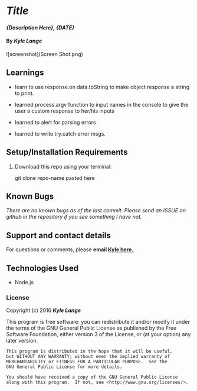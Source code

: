 # _Title_

#### _{Description Here}, {DATE}_

#### By _**Kyle Lange**_

![screenshot](Screen Shot.png)


## Learnings

* learn to use response.on data.toString to make object response a string to print.

* learned process.argv function to input names in the console to give the user a custom response to her/his inputs

* learned to alert for parsing errors

* learned to write try.catch error msgs.


## Setup/Installation Requirements

1. Download this repo using your terminal:

    git clone repo-name pasted here



## Known Bugs

_There are no known bugs as of the last commit. Please send an ISSUE on github in the repository if you see something I have not._

## Support and contact details

For questions or comments, please __email  [Kyle here.](baronsintrees@gmail.com)__

## Technologies Used

* Node.js

### License

Copyright (c) 2016 **_Kyle Lange_**

This program is free software: you can redistribute it and/or modify
    it under the terms of the GNU General Public License as published by
    the Free Software Foundation, either version 3 of the License, or
    (at your option) any later version.

    This program is distributed in the hope that it will be useful,
    but WITHOUT ANY WARRANTY; without even the implied warranty of
    MERCHANTABILITY or FITNESS FOR A PARTICULAR PURPOSE.  See the
    GNU General Public License for more details.

    You should have received a copy of the GNU General Public License
    along with this program.  If not, see <http://www.gnu.org/licenses/>.
